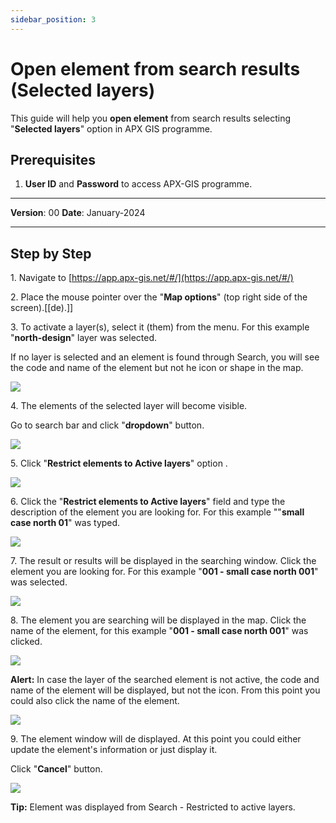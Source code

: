 ```yaml
---
sidebar_position: 3
---
```

# Open element from search results (Selected layers)

This guide will help you **open element** from search results selecting "**Selected layers**" option in APX GIS programme.

## **Prerequisites**
1.	**User ID** and **Password** to access APX-GIS programme.

------------

**Version**: 00
**Date**: January-2024

------------
## **Step by Step**


1\. Navigate to [https://app.apx-gis.net/#/](https://app.apx-gis.net/#/)


2\. Place the mouse pointer over the "**Map options**" (top right side of the screen).[[de).]]


3\. To activate a layer(s), select it (them) from the menu. For this example "**north-design**" layer was selected.

If no layer is selected and an element is found through Search, you will see the code and name of the element but not he icon or shape in the map.

![](/img/downloads/03-open-element-search-active-layer_1.jpeg)


4\. The elements of the selected layer will become visible.

Go to search bar and click "**dropdown**" button.

![](/img/downloads/03-open-element-search-active-layer_2.jpeg)


5\. Click "**Restrict elements to Active layers**" option .

![](/img/downloads/03-open-element-search-active-layer_3.jpeg)


6\. Click the "**Restrict elements to Active layers**" field and type the description of the element you are looking for. For this example ""**small case north 01**" was typed.

![](/img/downloads/03-open-element-search-active-layer_4.jpeg)


7\. The result or results will be displayed in the searching window. Click the element you are looking for. For this example "**001 -  small case north 001**" was selected.

![](/img/downloads/03-open-element-search-active-layer_5.jpeg)


8\. The element you are searching will be displayed in the map. Click the name of the element, for this example "**001 - small case north 001**" was clicked.

![](/img/downloads/03-open-element-search-active-layer_6.jpeg)


**Alert:** In case the layer of the searched element is not active, the code and name of the element will be displayed, but not the icon. From this point you could also click the name of the element.

![](/img/downloads/03-open-element-search-active-layer_7.jpeg)


9\. The element window will de displayed. At this point you could either update the element's information or just display it.

Click "**Cancel**" button.

![](/img/downloads/03-open-element-search-active-layer_8.jpeg)


**Tip:** Element was displayed from Search - Restricted to active layers.

